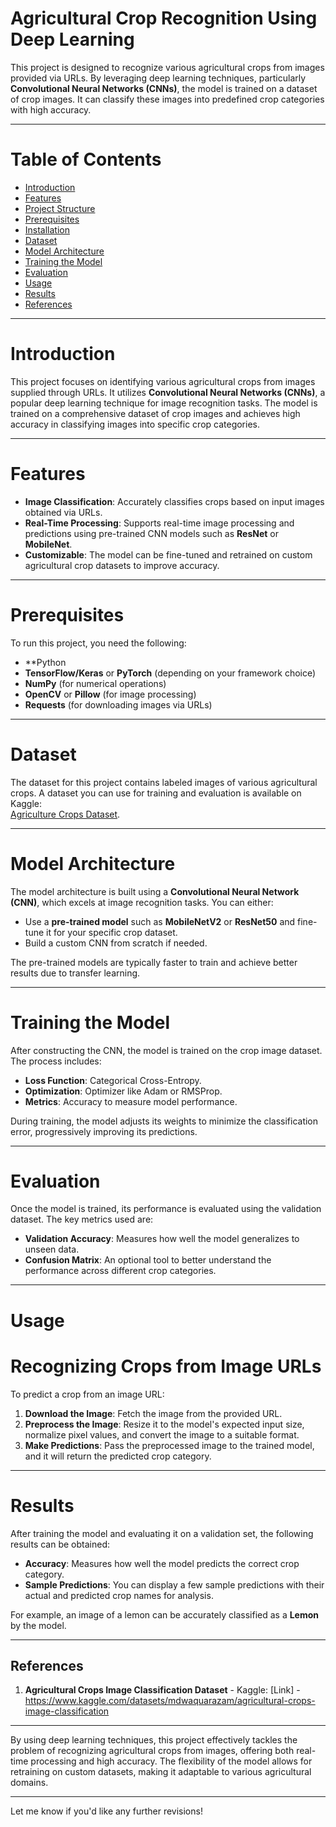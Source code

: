 # Agricultural Crop Recognition Using Deep Learning

This project is designed to recognize various agricultural crops from images provided via URLs. By leveraging deep learning techniques, particularly **Convolutional Neural Networks (CNNs)**, the model is trained on a dataset of crop images. It can classify these images into predefined crop categories with high accuracy.

---

# Table of Contents
- [Introduction](#introduction)
- [Features](#features)
- [Project Structure](#project-structure)
- [Prerequisites](#prerequisites)
- [Installation](#installation)
- [Dataset](#dataset)
- [Model Architecture](#model-architecture)
- [Training the Model](#training-the-model)
- [Evaluation](#evaluation)
- [Usage](#usage)
- [Results](#results)
- [References](#references)

---

# Introduction

This project focuses on identifying various agricultural crops from images supplied through URLs. It utilizes **Convolutional Neural Networks (CNNs)**, a popular deep learning technique for image recognition tasks. The model is trained on a comprehensive dataset of crop images and achieves high accuracy in classifying images into specific crop categories.

---

# Features
- **Image Classification**: Accurately classifies crops based on input images obtained via URLs.
- **Real-Time Processing**: Supports real-time image processing and predictions using pre-trained CNN models such as **ResNet** or **MobileNet**.
- **Customizable**: The model can be fine-tuned and retrained on custom agricultural crop datasets to improve accuracy.
  
------

# Prerequisites

To run this project, you need the following:

- **Python
- **TensorFlow/Keras** or **PyTorch** (depending on your framework choice)
- **NumPy** (for numerical operations)
- **OpenCV** or **Pillow** (for image processing)
- **Requests** (for downloading images via URLs)

---

# Dataset

The dataset for this project contains labeled images of various agricultural crops. A dataset you can use for training and evaluation is available on Kaggle:  
[Agriculture Crops Dataset](https://www.kaggle.com/datasets/mdwaquarazam/agricultural-crops-image-classification/data).

---

# Model Architecture

The model architecture is built using a **Convolutional Neural Network (CNN)**, which excels at image recognition tasks. You can either:

- Use a **pre-trained model** such as **MobileNetV2** or **ResNet50** and fine-tune it for your specific crop dataset.
- Build a custom CNN from scratch if needed.

The pre-trained models are typically faster to train and achieve better results due to transfer learning.

---

# Training the Model

After constructing the CNN, the model is trained on the crop image dataset. The process includes:

- **Loss Function**: Categorical Cross-Entropy.
- **Optimization**: Optimizer like Adam or RMSProp.
- **Metrics**: Accuracy to measure model performance.

During training, the model adjusts its weights to minimize the classification error, progressively improving its predictions.

---

# Evaluation

Once the model is trained, its performance is evaluated using the validation dataset. The key metrics used are:

- **Validation Accuracy**: Measures how well the model generalizes to unseen data.
- **Confusion Matrix**: An optional tool to better understand the performance across different crop categories.

---

# Usage

# Recognizing Crops from Image URLs

To predict a crop from an image URL:

1. **Download the Image**: Fetch the image from the provided URL.
2. **Preprocess the Image**: Resize it to the model's expected input size, normalize pixel values, and convert the image to a suitable format.
3. **Make Predictions**: Pass the preprocessed image to the trained model, and it will return the predicted crop category.

---

# Results

After training the model and evaluating it on a validation set, the following results can be obtained:

- **Accuracy**: Measures how well the model predicts the correct crop category.
- **Sample Predictions**: You can display a few sample predictions with their actual and predicted crop names for analysis.
  
For example, an image of a lemon can be accurately classified as a **Lemon** by the model.

---

## References

1. **Agricultural Crops Image Classification Dataset** - Kaggle: [Link] - https://www.kaggle.com/datasets/mdwaquarazam/agricultural-crops-image-classification

---

By using deep learning techniques, this project effectively tackles the problem of recognizing agricultural crops from images, offering both real-time processing and high accuracy. The flexibility of the model allows for retraining on custom datasets, making it adaptable to various agricultural domains.

--- 

Let me know if you'd like any further revisions!
